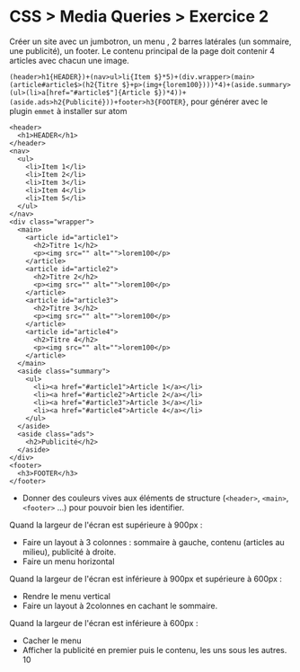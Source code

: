 # CSS > Media Queries > Exercice 2

Créer un site avec un jumbotron, un menu , 2 barres latérales (un sommaire, une publicité), un footer.
Le contenu principal de la page doit contenir 4 articles avec chacun une image.

`(header>h1{HEADER})+(nav>ul>li{Item $}*5)+(div.wrapper>(main>(article#article$>(h2{Titre $}+p>(img+{lorem100})))*4)+(aside.summary>(ul>(li>a[href="#article$"]{Article $})*4))+(aside.ads>h2{Publicité}))+footer>h3{FOOTER}`, pour générer avec le plugin `emmet` à installer sur atom

```
<header>
  <h1>HEADER</h1>
</header>
<nav>
  <ul>
    <li>Item 1</li>
    <li>Item 2</li>
    <li>Item 3</li>
    <li>Item 4</li>
    <li>Item 5</li>
  </ul>
</nav>
<div class="wrapper">
  <main>
    <article id="article1">
      <h2>Titre 1</h2>
      <p><img src="" alt="">lorem100</p>
    </article>
    <article id="article2">
      <h2>Titre 2</h2>
      <p><img src="" alt="">lorem100</p>
    </article>
    <article id="article3">
      <h2>Titre 3</h2>
      <p><img src="" alt="">lorem100</p>
    </article>
    <article id="article4">
      <h2>Titre 4</h2>
      <p><img src="" alt="">lorem100</p>
    </article>
  </main>
  <aside class="summary">
    <ul>
      <li><a href="#article1">Article 1</a></li>
      <li><a href="#article2">Article 2</a></li>
      <li><a href="#article3">Article 3</a></li>
      <li><a href="#article4">Article 4</a></li>
    </ul>
  </aside>
  <aside class="ads">
    <h2>Publicité</h2>
  </aside>
</div>
<footer>
  <h3>FOOTER</h3>
</footer>
```

- Donner des couleurs vives aux éléments de structure (`<header>`, `<main>`, `<footer>` ...) pour pouvoir bien les identifier.

Quand la largeur de l'écran est supérieure à 900px :
- Faire un layout à 3 colonnes : sommaire à gauche, contenu (articles au milieu), publicité à droite.
- Faire un menu horizontal

Quand la largeur de l'écran est inférieure à 900px et supérieure à 600px :
- Rendre le menu vertical
- Faire un layout à  2colonnes en cachant le sommaire.

Quand la largeur de l'écran est inférieure à 600px :
- Cacher le menu
- Afficher la publicité en premier puis le contenu, les uns sous les autres.
10
